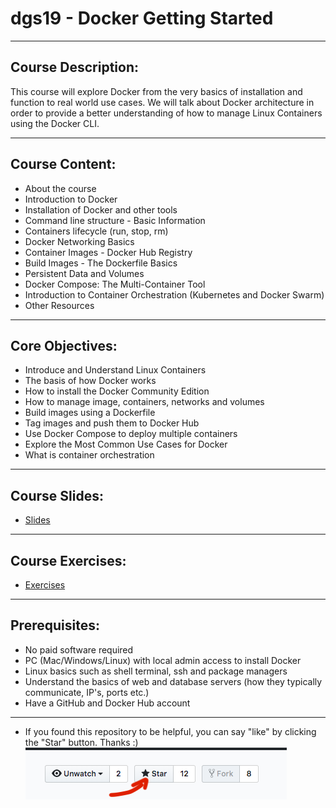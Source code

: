 # dgs19 - Docker Getting Started 

---

## Course Description:
This course will explore Docker from the very basics of installation and function to real world use cases. 
We will talk about Docker architecture in order to provide a better understanding of how to manage Linux Containers using the Docker CLI. 

---

## Course Content:
- About the course
- Introduction to Docker
- Installation of Docker and other tools
- Command line structure - Basic Information
- Containers lifecycle (run, stop, rm)
- Docker Networking Basics
- Container Images - Docker Hub Registry
- Build Images - The Dockerfile Basics
- Persistent Data and Volumes
- Docker Compose: The Multi-Container Tool
- Introduction to Container Orchestration (Kubernetes and Docker Swarm)
- Other Resources

---

## Core Objectives:
- Introduce and Understand Linux Containers
- The basis of how Docker works
- How to install the Docker Community Edition
- How to manage image, containers, networks and volumes
- Build images using a Dockerfile
- Tag images and push them to Docker Hub
- Use Docker Compose to deploy multiple containers
- Explore the Most Common Use Cases for Docker
- What is container orchestration

---
## Course Slides:
 - [Slides](https://gerassimos.github.io/dgs19/index.html)

---
## Course Exercises:
 - [Exercises](https://github.com/gerassimos/dgs19/tree/master/exercises)

---
## Prerequisites:
- No paid software required
- PC (Mac/Windows/Linux) with local admin access to install Docker
- Linux basics such as shell terminal, ssh and package managers
- Understand the basics of web and database servers (how they typically communicate, IP's, ports etc.)
- Have a GitHub and Docker Hub account

---

 - If you found this repository to be helpful, you can say "like" by clicking the "Star" button. Thanks :)
![](docs/images/GithubClickStart.png) 

